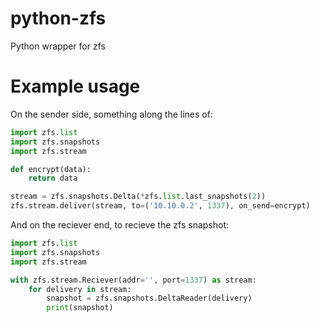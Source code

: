 # python-zfs
Python wrapper for zfs

# Example usage

On the sender side, something along the lines of:
```python
import zfs.list
import zfs.snapshots
import zfs.stream

def encrypt(data):
	return data

stream = zfs.snapshots.Delta(*zfs.list.last_snapshots(2))
zfs.stream.deliver(stream, to=('10.10.0.2', 1337), on_send=encrypt)
```

And on the reciever end, to recieve the zfs snapshot:
```python
import zfs.list
import zfs.snapshots
import zfs.stream

with zfs.stream.Reciever(addr='', port=1337) as stream:
	for delivery in stream:
		snapshot = zfs.snapshots.DeltaReader(delivery)
		print(snapshot)
```
